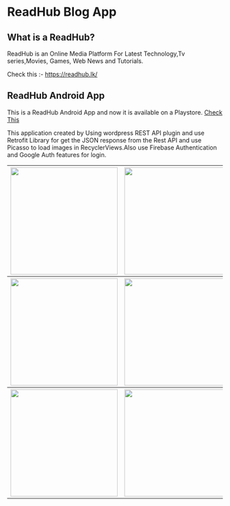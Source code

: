 # ReadHub Blog App

## What is a ReadHub?

ReadHub is an Online Media Platform For Latest Technology,Tv series,Movies, Games, Web News and Tutorials. 

Check this :- https://readhub.lk/ 



## ReadHub Android App 

This is a ReadHub Android App and now it is available on a Playstore. <a href = "https://play.google.com/store/apps/details?id=net.malshikay.yohan.blogapp">Check This</a>

This application created by Using wordpress REST API plugin and use Retrofit Library for get the JSON response from the Rest API and use Picasso to load images in RecyclerViews.Also use Firebase Authentication and Google Auth features for login. 

<table >
  <tr>
    <th><img src="https://user-images.githubusercontent.com/31344335/56665625-05e69280-66c8-11e9-8836-308ada6c8269.png" width="250"/></th>
    <th><img src="https://user-images.githubusercontent.com/31344335/56665730-39c1b800-66c8-11e9-9966-894125eb790c.png" width="250"/></th> 
    <th><img src="https://user-images.githubusercontent.com/31344335/56665832-6c6bb080-66c8-11e9-887e-fb7a8c5481c4.png" width="250"/></th>
  </tr>
  <tr>
    <th><img src="https://user-images.githubusercontent.com/31344335/56665883-87d6bb80-66c8-11e9-993f-6fef19a24672.png" width="250"/></th>
    <th><img src="https://user-images.githubusercontent.com/31344335/56665940-a3da5d00-66c8-11e9-8be1-ee714c65a187.png" width="250"/></th> 
    <th><img src="https://user-images.githubusercontent.com/31344335/56666009-c1a7c200-66c8-11e9-8018-304dcb61d8e3.png" width="250"/></th> 
  </tr>
  <tr>
    <th><img src="https://i.ibb.co/Ryff3NZ/2tutorial.jpg" width="250"/></th>
    <th><img src="https://i.ibb.co/VwjYNyV/3extra.jpg" width="250"/></th> 
    <th><img src="https://i.ibb.co/4KGrsqh/4optional.jpg" width="250"/></th> 
  </tr>
</table>

